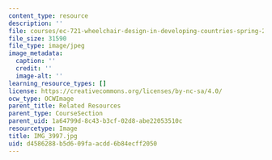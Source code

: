 ```yaml
---
content_type: resource
description: ''
file: courses/ec-721-wheelchair-design-in-developing-countries-spring-2009/d4586288b5d609faacdd6b84ecff2050_IMG_3997.jpg
file_size: 31590
file_type: image/jpeg
image_metadata:
  caption: ''
  credit: ''
  image-alt: ''
learning_resource_types: []
license: https://creativecommons.org/licenses/by-nc-sa/4.0/
ocw_type: OCWImage
parent_title: Related Resources
parent_type: CourseSection
parent_uid: 1a64799d-8c43-b3cf-02d8-abe22053510c
resourcetype: Image
title: IMG_3997.jpg
uid: d4586288-b5d6-09fa-acdd-6b84ecff2050
---
```

